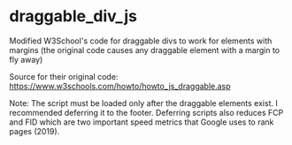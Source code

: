 # draggable_div_js
Modified W3School's code for draggable divs to work for elements with margins
(the original code causes any draggable element with a margin to fly away)


Source for their original code: https://www.w3schools.com/howto/howto_js_draggable.asp



Note: The script must be loaded only after the draggable elements exist. I recommended deferring it to the footer.
Deferring scripts also reduces FCP and FID which are two important speed metrics that Google uses to rank pages (2019).
